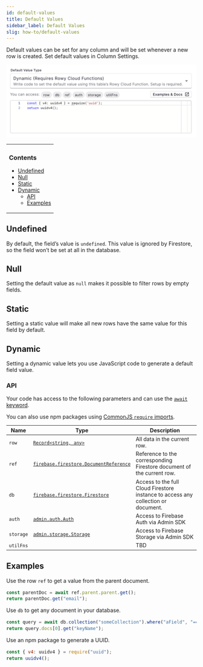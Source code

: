 ```yaml
---
id: default-values
title: Default Values
sidebar_label: Default Values
slig: how-to/default-values
---
```


Default values can be set for any column and will be set whenever a new row is created. Set default values in Column Settings.

![default-values](./default-values.png)

<table><tbody><tr><td>

### Contents

- [Undefined](#undefined)
- [Null](#null)
- [Static](#static)
- [Dynamic](#dynamic)
  * [API](#api)
  * [Examples](#examples)

</td></tr></tbody></table>



## Undefined

By default, the field’s value is `undefined`. This value is ignored by Firestore, so the field won’t be set at all in the database.


## Null

Setting the default value as `null` makes it possible to filter rows by empty fields.


## Static

Setting a static value will make all new rows have the same value for this field by default.


## Dynamic

Setting a dynamic value lets you use JavaScript code to generate a default field value. 

### API

Your code has access to the following parameters and can use the [`await` keyword](https://developer.mozilla.org/en-US/docs/Web/JavaScript/Reference/Operators/await).

You can also use npm packages using [CommonJS `require` imports](https://nodejs.org/en/knowledge/getting-started/what-is-require/).


| Name      | Type                                                                                                                           | Description                                                                       |
| --------- | ------------------------------------------------------------------------------------------------------------------------------ | --------------------------------------------------------------------------------- |
| `row`     | [`Record<string, any>`](https://www.typescriptlang.org/docs/handbook/utility-types.html#recordkeystype)                        | All data in the current row.                                                      |
| `ref`     | [`firebase.firestore.DocumentReference`](https://firebase.google.com/docs/reference/node/firebase.firestore.DocumentReference) | Reference to the corresponding Firestore document of the current row.             |
| `db`      | [`firebase.firestore.Firestore`](https://firebase.google.com/docs/reference/node/firebase.firestore.Firestore)                 | Access to the full Cloud Firestore instance to access any collection or document. |
| `auth`    | [`admin.auth.Auth`](https://firebase.google.com/docs/reference/admin/node/admin.auth.Auth-1)                                   | Access to Firebase Auth via Admin SDK                                             |
| `storage` | [`admin.storage.Storage`](https://firebase.google.com/docs/reference/admin/node/admin.storage.Storage-1)                       | Access to Firebase Storage via Admin SDK                                          |
| `utilFns` |   | TBD |

## Examples

Use the row `ref` to get a value from the parent document.

```javascript
const parentDoc = await ref.parent.parent.get();
return parentDoc.get("email");
```

Use `db` to get any document in your database.

```javascript
const query = await db.collection("someCollection").where("aField", "==", row.someKey).get();
return query.docs[0].get("keyName");
```

Use an npm package to generate a UUID.

```js
const { v4: uuidv4 } = require("uuid");
return uuidv4();
```